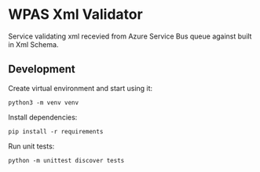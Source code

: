 # WPAS Xml Validator

Service validating xml recevied from Azure Service Bus queue against built in Xml Schema.

## Development

Create virtual environment and start using it:

```python3 -m venv venv```

Install dependencies:

```pip install -r requirements```

Run unit tests:

```python -m unittest discover tests```

